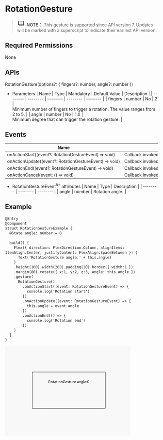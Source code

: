 # RotationGesture


> ![icon-note.gif](public_sys-resources/icon-note.gif) **NOTE：**
> This gesture is supported since API version 7. Updates will be marked with a superscript to indicate their earliest API version.


## Required Permissions

None


## APIs

RotationGesture(options?: { fingers?: number, angle?: number })

- Parameters
    | Name | Type | Mandatory | Default&nbsp;Value | Description | 
  | -------- | -------- | -------- | -------- | -------- |
  | fingers | number | No | 2 | Minimum&nbsp;number&nbsp;of&nbsp;fingers&nbsp;to&nbsp;trigger&nbsp;a&nbsp;rotation.&nbsp;The&nbsp;value&nbsp;ranges&nbsp;from&nbsp;2&nbsp;to&nbsp;5. | 
  | angle | number | No | 1.0 | Minimum&nbsp;degree&nbsp;that&nbsp;can&nbsp;trigger&nbsp;the&nbsp;rotation&nbsp;gesture. | 


## Events

  | Name | Description | 
| -------- | -------- |
| onActionStart((event?:&nbsp;RotationGestureEvent)&nbsp;=&gt;&nbsp;void) | Callback&nbsp;invoked&nbsp;when&nbsp;a&nbsp;rotation&nbsp;gesture&nbsp;is&nbsp;recognized. | 
| onActionUpdate((event?:&nbsp;RotationGestureEvent)&nbsp;=&gt;&nbsp;void) | Callback&nbsp;invoked&nbsp;during&nbsp;the&nbsp;movement&nbsp;of&nbsp;the&nbsp;rotation&nbsp;gesture. | 
| onActionEnd((event?:&nbsp;RotationGestureEvent)&nbsp;=&gt;&nbsp;void) | Callback&nbsp;invoked&nbsp;when&nbsp;the&nbsp;finger&nbsp;used&nbsp;for&nbsp;the&nbsp;rotation&nbsp;gesture&nbsp;is&nbsp;lift. | 
| onActionCancel(event:&nbsp;()&nbsp;=&gt;&nbsp;void) | Callback&nbsp;invoked&nbsp;when&nbsp;a&nbsp;tap&nbsp;cancellation&nbsp;event&nbsp;is&nbsp;received&nbsp;after&nbsp;the&nbsp;rotation&nbsp;gesture&nbsp;is&nbsp;recognized. | 

- RotationGestureEvent<sup>8+</sup> attributes
    | Name | Type | Description | 
  | -------- | -------- | -------- |
  | angle | number | Rotation&nbsp;angle. | 


## Example


```
@Entry
@Component
struct RotationGestureExample {
  @State angle: number = 0

  build() {
    Flex({ direction: FlexDirection.Column, alignItems: ItemAlign.Center, justifyContent: FlexAlign.SpaceBetween }) {
      Text('RotationGesture angle:' + this.angle)
    }
    .height(100).width(200).padding(20).border({ width:1 })
    .margin(80).rotate({ x:1, y:2, z:3, angle: this.angle })
    .gesture(
      RotationGesture()
        .onActionStart((event: RotationGestureEvent) => {
          console.log('Rotation start')
        })
        .onActionUpdate((event: RotationGestureEvent) => {
          this.angle = event.angle
        })
        .onActionEnd(() => {
          console.log('Rotation end')
        })
    )
  }
}
```

![en-us_image_0000001256858403](figures/en-us_image_0000001256858403.gif)
